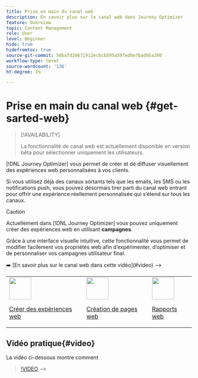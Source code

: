```yaml
---
title: Prise en main du canal web
description: En savoir plus sur le canal web dans Journey Optimizer
feature: Overview
topic: Content Management
role: User
level: Beginner
hide: true
hidefromtoc: true
source-git-commit: 50bafd20671912ecbcb595a59fed0e7bad95a200
workflow-type: tm+mt
source-wordcount: '136'
ht-degree: 1%

---
```


# Prise en main du canal web {#get-sarted-web}

>[!AVAILABILITY]
>
>La fonctionnalité de canal web est actuellement disponible en version bêta pour sélectionner uniquement les utilisateurs.

[!DNL Journey Optimizer] vous permet de créer et de diffuser visuellement des expériences web personnalisées à vos clients.

Si vous utilisez déjà des canaux sortants tels que les emails, les SMS ou les notifications push, vous pouvez désormais tirer parti du canal web entrant pour offrir une expérience réellement personnalisée qui s’étend sur tous les canaux.

>[!CAUTION]
>
>Actuellement dans [!DNL Journey Optimizer] vous pouvez uniquement créer des expériences web en utilisant **campagnes**.

Grâce à une interface visuelle intuitive, cette fonctionnalité vous permet de modifier facilement vos propriétés web afin d’expérimenter, d’optimiser et de personnaliser vos campagnes utilisateur final.

<!-->
➡️ [En savoir plus sur le canal web dans cette vidéo](#video)
—>

<table>
<tr>
<td><img src="../assets/do-not-localize/icon_assets.svg" width="60px"><p><a href="create-web.md">Créer des expériences web</a></p></td>
<td><img src="../assets/do-not-localize/icon_design.svg" width="60px"><p><a href="author-web.md">Création de pages web</a></p></td>
<td><img src="../assets/do-not-localize/monitor.svg" width="60px"><p><a href="web-report.md">Rapports web</a></p></td>
</tr>
</table>

<!-->
## Vidéo pratique{#video}

La vidéo ci-dessous montre comment

>[!VIDEO]()
—>